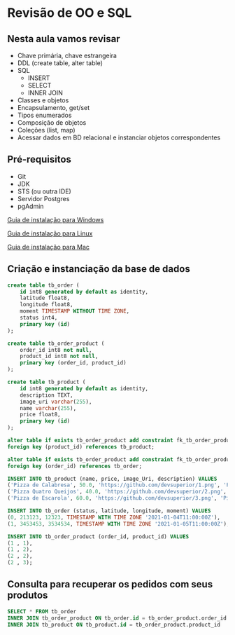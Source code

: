 # Revisão de OO e SQL

## Nesta aula vamos revisar
- Chave primária, chave estrangeira
- DDL (create table, alter table)
- SQL
  - INSERT
  - SELECT
  - INNER JOIN
- Classes e objetos
- Encapsulamento, get/set
- Tipos enumerados
- Composição de objetos
- Coleções (list, map)
- Acessar dados em BD relacional e instanciar objetos correspondentes

## Pré-requisitos
- Git
- JDK
- STS (ou outra IDE)
- Servidor Postgres
- pgAdmin

[Guia de instalação para Windows](https://github.com/devsuperior/sds1/tree/master/ferramentas/windows)

[Guia de instalação para Linux](https://github.com/devsuperior/sds1/tree/master/ferramentas/linux)

[Guia de instalação para Mac](https://github.com/devsuperior/sds1/tree/master/ferramentas/mac)


## Criação e instanciação da base de dados
```sql
create table tb_order (
    id int8 generated by default as identity, 
    latitude float8, 
    longitude float8, 
    moment TIMESTAMP WITHOUT TIME ZONE, 
    status int4, 
    primary key (id)
);

create table tb_order_product (
    order_id int8 not null, 
    product_id int8 not null, 
    primary key (order_id, product_id)
);

create table tb_product (
    id int8 generated by default as identity, 
    description TEXT, 
    image_uri varchar(255), 
    name varchar(255), 
    price float8, 
    primary key (id)
);

alter table if exists tb_order_product add constraint fk_tb_order_product_tb_product 
foreign key (product_id) references tb_product;

alter table if exists tb_order_product add constraint fk_tb_order_product_tb_order 
foreign key (order_id) references tb_order;

INSERT INTO tb_product (name, price, image_Uri, description) VALUES 
('Pizza de Calabresa', 50.0, 'https://github.com/devsuperior/1.png', 'Pizza calabresa com queijo, molho e massa especial'),
('Pizza Quatro Queijos', 40.0, 'https://github.com/devsuperior/2.png', 'Pizza quatro queijos muito boa'),
('Pizza de Escarola', 60.0, 'https://github.com/devsuperior/3.png', 'Pizza escarola muito boa');

INSERT INTO tb_order (status, latitude, longitude, moment) VALUES 
(0, 213123, 12323, TIMESTAMP WITH TIME ZONE '2021-01-04T11:00:00Z'),
(1, 3453453, 3534534, TIMESTAMP WITH TIME ZONE '2021-01-05T11:00:00Z');

INSERT INTO tb_order_product (order_id, product_id) VALUES 
(1 , 1),
(1 , 2),
(2 , 2),
(2 , 3);
```

## Consulta para recuperar os pedidos com seus produtos
```sql
SELECT * FROM tb_order
INNER JOIN tb_order_product ON tb_order.id = tb_order_product.order_id
INNER JOIN tb_product ON tb_product.id = tb_order_product.product_id
```

